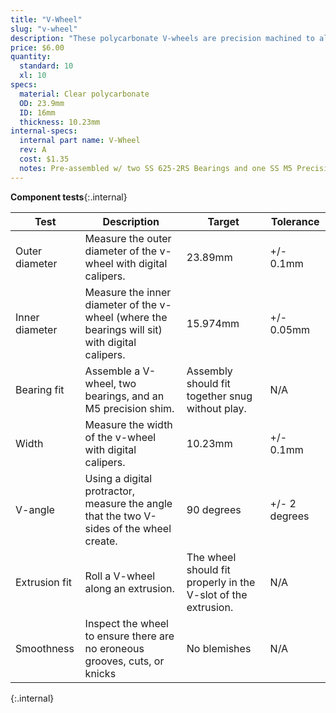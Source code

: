 ```yaml
---
title: "V-Wheel"
slug: "v-wheel"
description: "These polycarbonate V-wheels are precision machined to allow FarmBot to move in the Y and Z directions smoothly and precisely. Each wheel comes pre-assembled with two stainless steel rubber-sealed ball bearings and one M5 precision shim."
price: $6.00
quantity:
  standard: 10
  xl: 10
specs:
  material: Clear polycarbonate
  OD: 23.9mm
  ID: 16mm
  thickness: 10.23mm
internal-specs:
  internal part name: V-Wheel
  rev: A
  cost: $1.35
  notes: Pre-assembled w/ two SS 625-2RS Bearings and one SS M5 Precision Shim.
---
```


**Component tests**{:.internal}

|Test          |Description  |Target       |Tolerance    |
|--------------|-------------|-------------|-------------|
|Outer diameter|Measure the outer diameter of the v-wheel with digital calipers.|23.89mm|+/- 0.1mm
|Inner diameter|Measure the inner diameter of the v-wheel (where the bearings will sit) with digital calipers.|15.974mm|+/- 0.05mm
|Bearing fit   |Assemble a V-wheel, two bearings, and an M5 precision shim.|Assembly should fit together snug without play.|N/A
|Width         |Measure the width of the v-wheel with digital calipers.|10.23mm|+/- 0.1mm
|V-angle       |Using a digital protractor, measure the angle that the two V-sides of the wheel create.|90 degrees|+/- 2 degrees
|Extrusion fit |Roll a V-wheel along an extrusion.|The wheel should fit properly in the V-slot of the extrusion.|N/A
|Smoothness    |Inspect the wheel to ensure there are no eroneous grooves, cuts, or knicks|No blemishes|N/A
{:.internal}

